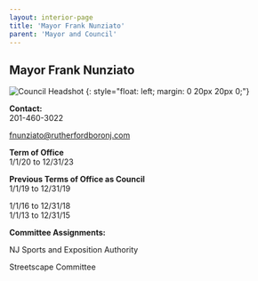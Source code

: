 ```yaml
---
layout: interior-page
title: 'Mayor Frank Nunziato'
parent: 'Mayor and Council'
---
```


## Mayor Frank Nunziato

![Council Headshot](../frank-nunziato.png)
{: style="float: left; margin: 0 20px 20px 0;"}

**Contact:**  
201-460-3022

fnunziato@rutherfordboronj.com

**Term of Office**  
1/1/20 to 12/31/23

**Previous Terms of Office as Council**  
1/1/19 to 12/31/19

1/1/16 to 12/31/18  
1/1/13 to 12/31/15 

**Committee Assignments:**  

NJ Sports and Exposition Authority

Streetscape Committee
